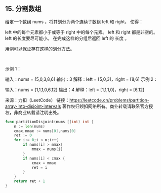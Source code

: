 ## 15. 分割数组

给定一个数组 nums ，将其划分为两个连续子数组 left 和 right， 使得：

left 中的每个元素都小于或等于 right 中的每个元素。
left 和 right 都是非空的。
left 的长度要尽可能小。
在完成这样的分组后返回 left 的 长度 。

用例可以保证存在这样的划分方法。

 

示例 1：

输入：nums = [5,0,3,8,6]
输出：3
解释：left = [5,0,3]，right = [8,6]
示例 2：

输入：nums = [1,1,1,0,6,12]
输出：4
解释：left = [1,1,1,0]，right = [6,12]
 

来源：力扣（LeetCode）
链接：https://leetcode.cn/problems/partition-array-into-disjoint-intervals
著作权归领扣网络所有。商业转载请联系官方授权，非商业转载请注明出处。
```go
func partitionDisjoint(nums []int) int {
    n := len(nums)
    cmax,mmax := nums[0],nums[0]
    ret := 0
    for i:= 0;i < n;i++{
        if nums[i] > mmax{
            mmax = nums[i]
        }
        if nums[i] < cmax {
            cmax = mmax
            ret = i
        }
    }
    return ret + 1
}


```
